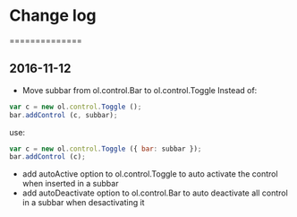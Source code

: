 ﻿# Change log
==============


## 2016-11-12
- Move subbar from ol.control.Bar to ol.control.Toggle
Instead of:
```javascript
var c = new ol.control.Toggle ();
bar.addControl (c, subbar);
```
use:
```javascript
var c = new ol.control.Toggle ({ bar: subbar });
bar.addControl (c);
```
- add autoActive option to ol.control.Toggle to auto activate the control when inserted in a subbar
- add autoDeactivate option to ol.control.Bar to auto deactivate all control in a subbar when desactivating it